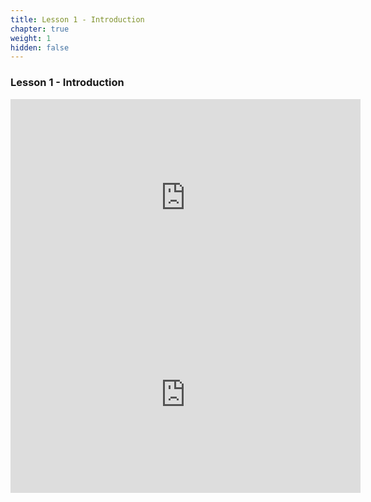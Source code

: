 ```yaml
---
title: Lesson 1 - Introduction
chapter: true
weight: 1
hidden: false
---
```


### Lesson 1 - Introduction

<iframe width="560" height="315" src="https://www.youtube.com/embed/KQm-gfobUm8" frameborder="0" allow="autoplay; encrypted-media" allowfullscreen></iframe>

<iframe width="560" height="315" src="https://www.youtube.com/embed/O6lENrRANxY" frameborder="0" allow="autoplay; encrypted-media" allowfullscreen></iframe>
